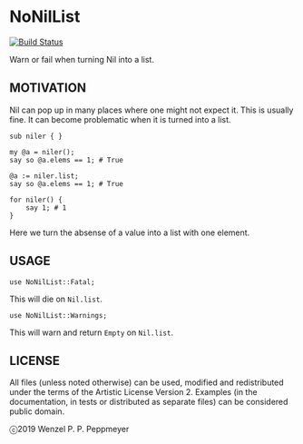 # NoNilList

[![Build Status](https://travis-ci.org/gfldex/perl6-nonillist.svg?branch=master)](https://travis-ci.org/gfldex/perl6-nonillist)

Warn or fail when turning Nil into a list.

## MOTIVATION

Nil can pop up in many places where one might not expect it. This is usually 
fine. It can become problematic when it is turned into a list.

```
sub niler { }

my @a = niler();
say so @a.elems == 1; # True

@a := niler.list;
say so @a.elems == 1; # True

for niler() {
    say 1; # 1
}
```

Here we turn the absense of a value into a list with one element.

## USAGE

`use NoNilList::Fatal;`

This will die on `Nil.list`.

`use NoNilList::Warnings;`

This will warn and return `Empty` on `Nil.list`.

## LICENSE

All files (unless noted otherwise) can be used, modified and redistributed
under the terms of the Artistic License Version 2. Examples (in the
documentation, in tests or distributed as separate files) can be considered
public domain.

ⓒ2019 Wenzel P. P. Peppmeyer
